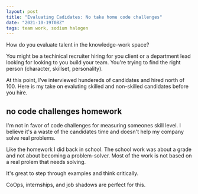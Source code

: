 ```yaml
---
layout: post
title: "Evaluating Cadidates: No take home code challenges"
date: "2021-10-19T08Z"
tags: team work, sodium halogen
---
```


How do you evaluate talent in the knowledge-work space?

You might be a techinical recruiter hiring for you client or a department lead looking for looking to you build your team. You're trying to find the right person (character, skillset, personality).

At this point, I've interviewed hundereds of candidates and hired north of 100. Here is my take on evaluting skilled and non-skilled candidates before you hire.

## no code challenges homework

I'm not in favor of code challenges for measuring someones skill level. I believe it's a waste of the candidates time and doesn't help my company solve real problems.

Like the homework I did back in school. The school work was about a grade and not about becoming a problem-solver. Most of the work is not based on a real prolem that needs solving.

It's great to step through examples and think critically.

CoOps, internships, and job shadows are perfect for this.